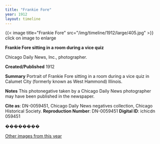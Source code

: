 ```yaml
---
title: "Frankie Fore"
year: 1912
layout: timeline
---
```


{{< image title="Frankie Fore" src="/img/timeline/1912/large/405.jpg" >}}
click on image to enlarge

__**Frankie Fore sitting in a room during a vice quiz**__

Chicago Daily News, Inc., photographer.

**Created/Published**
1912

**Summary**
Portrait of Frankie Fore sitting in a room during a vice quiz in Calumet City (formerly known as West Hammond) Illinois.

**Notes**
This photonegative taken by a Chicago Daily News photographer may have been published in the newspaper.

__Cite as__: DN-0059451, Chicago Daily News negatives collection, Chicago Historical Society.
__Reproduction Number__: DN-0059451
__Digital ID__: ichicdn 059451

��������   

[Other images from this year](/historical/timeline/1912)